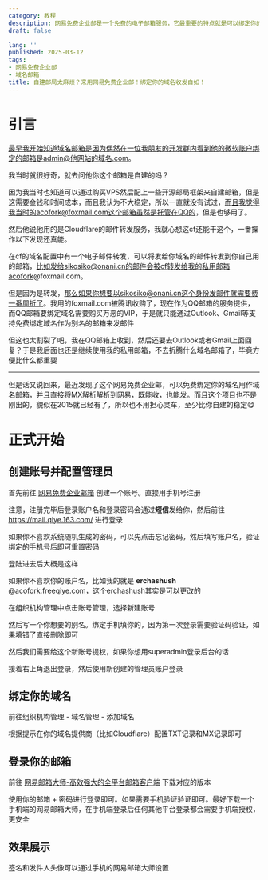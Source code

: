 ```yaml
---
category: 教程
description: 网易免费企业邮是一个免费的电子邮箱服务，它最重要的特点就是可以绑定你的域名，比如sudo@onani.cn，并且完全免费且能收能发！
draft: false

lang: ''
published: 2025-03-12
tags:
- 网易免费企业邮
- 域名邮箱
title: 自建邮局太麻烦？来用网易免费企业邮！绑定你的域名收发自如！
---
```

# 引言

最早我开始知道域名邮箱是因为偶然在一位我朋友的开发群内看到他的微软账户绑定的邮箱是admin@他网站的域名.com。

我当时就很好奇，就去问他你这个邮箱是自建的吗？

因为我当时也知道可以通过购买VPS然后配上一些开源邮局框架来自建邮箱，但是这需要金钱和时间成本，而且我认为不大稳定，所以一直就没有试过，而且我觉得我当时的acofork@foxmail.com这个邮箱虽然是托管在QQ的，但是也够用了。

然后他说他用的是Cloudflare的邮件转发服务，我就心想这cf还能干这个，一番操作以下发现还真能。

在cf的域名配置中有一个电子邮件转发，可以将发给你域名的邮件转发到你自己用的邮箱，比如发给sikosiko@onani.cn的邮件会被cf转发给我的私用邮箱acofork@foxmail.com。

但是因为是转发，那么如果你想要以sikosiko@onani.cn这个身份发邮件就需要费一番周折了。我用的foxmail.com被腾讯收购了，现在作为QQ邮箱的服务提供，而QQ邮箱要绑定域名需要购买万恶的VIP，于是就只能通过Outlook、Gmail等支持免费绑定域名作为别名的邮箱来发邮件

但这也太割裂了吧，我在QQ邮箱上收到，然后还要去Outlook或者Gmail上面回复？于是我后面也还是继续使用我的私用邮箱，不去折腾什么域名邮箱了，毕竟方便比什么都重要



---

但是话又说回来，最近发现了这个网易免费企业邮，可以免费绑定你的域名用作域名邮箱，并且直接将MX解析解析到网易，既能收，也能发。而且这个项目也不是刚出的，貌似在2015就已经有了，所以也不用担心灵车，至少比你自建的稳定😋

# 正式开始

## 创建账号并配置管理员

首先前往 [网易免费企业邮箱](https://ym.163.com/) 创建一个账号。直接用手机号注册

注意，注册完毕后登录账户名和登录密码会通过**短信**发给你，然后前往 https://mail.qiye.163.com/ 进行登录

如果你不喜欢系统随机生成的密码，可以先点击忘记密码，然后填写账户名，验证绑定的手机号后即可重置密码

登陆进去后大概是这样



如果你不喜欢你的账户名，比如我的就是 **erchashush** @acofork.freeqiye.com，这个erchashush其实是可以更改的

在组织机构管理中点击账号管理，选择新建账号



然后写一个你想要的别名。绑定手机填你的，因为第一次登录需要验证码验证，如果填错了直接删除即可



然后我们需要给这个新账号提权，如果你想用superadmin登录后台的话



接着右上角退出登录，然后使用新创建的管理员账户登录

## 绑定你的域名

前往组织机构管理 - 域名管理 - 添加域名


根据提示在你的域名提供商（比如Cloudflare）配置TXT记录和MX记录即可

## 登录你的邮箱

前往 [网易邮箱大师-高效强大的全平台邮箱客户端](https://dashi.163.com/) 下载对应的版本

使用你的邮箱 + 密码进行登录即可。如果需要手机验证验证即可。最好下载一个手机端的网易邮箱大师，在手机端登录后任何其他平台登录都会需要手机端授权，更安全

## 效果展示



签名和发件人头像可以通过手机的网易邮箱大师设置
